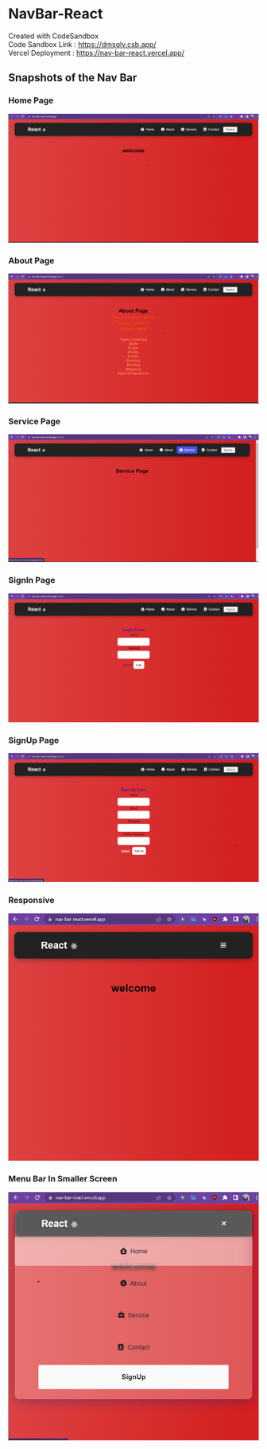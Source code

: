 # NavBar-React
Created with CodeSandbox<br>
Code Sandbox Link : https://dmsqlv.csb.app/ <br>
Vercel Deployment : https://nav-bar-react.vercel.app/

## Snapshots of the Nav Bar
### Home Page
<img src="https://github.com/Akanksha-Verma31/NavBar-React/blob/main/nav%20Home.png">

### About Page
<img src="https://github.com/Akanksha-Verma31/NavBar-React/blob/main/nav%20About.png">

### Service Page
<img src="https://github.com/Akanksha-Verma31/NavBar-React/blob/main/nav%20Service.png">

### SignIn Page
<img src="https://github.com/Akanksha-Verma31/NavBar-React/blob/main/nav%20Signin.png">

### SignUp Page
<img src="https://github.com/Akanksha-Verma31/NavBar-React/blob/main/nav%20Signup.png">

### Responsive
<img src="https://github.com/Akanksha-Verma31/NavBar-React/blob/main/nav%20Resp.png">

### Menu Bar In Smaller Screen
<img src="https://github.com/Akanksha-Verma31/NavBar-React/blob/main/nav%20Resp2.png">
